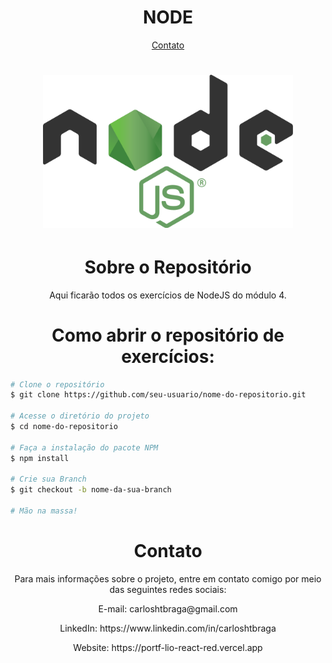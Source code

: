  <h1 align='center'>NODE</h1>
 <p align="center">
  <a href="#contato">Contato</a>
</p>
<h1 align='center'>
  <img src='https://github.com/carloshtbraga/BackEnd-Exercises-NodeJS/blob/main/1200px-Node.js_logo.svg.png?raw=true' width="400" heigth="400"/>
  
</h1>

<h1 align='center'>Sobre o Repositório</h1>


<p align='center'>Aqui ficarão todos os exercícios de NodeJS do módulo 4.</p>


<h1 align='center'>Como abrir o repositório de exercícios:</h1>



```bash
# Clone o repositório
$ git clone https://github.com/seu-usuario/nome-do-repositorio.git

# Acesse o diretório do projeto
$ cd nome-do-repositorio

# Faça a instalação do pacote NPM
$ npm install

# Crie sua Branch
$ git checkout -b nome-da-sua-branch

# Mão na massa!

```



<h1 align='center'>Contato</h1>


<p align='center'>Para mais informações sobre o projeto, entre em contato comigo por meio das seguintes redes sociais:</p>

<p align='center'>E-mail: carloshtbraga@gmail.com</p>

<p align='center'>LinkedIn: https://www.linkedin.com/in/carloshtbraga</p></p>

<p align='center'>Website: https://portf-lio-react-red.vercel.app</p>
